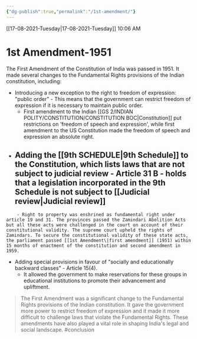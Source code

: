 ```yaml
---
{"dg-publish":true,"permalink":"/1st-amendment/"}
---
```


[[17-08-2021-Tuesday\|17-08-2021-Tuesday]]  10:06 AM
# 1st Amendment-1951
The First Amendment of the Constitution of India was passed in 1951. It made several changes to the Fundamental Rights provisions of the Indian constitution, including:
- Introducing a new exception to the right to freedom of expression: "public order" - This means that the government can restrict freedom of expression if it is necessary to maintain public order.
	- First amendment to the Indian [[GS 2/INDIAN POLITY/CONSTITUTION/CONSTITUTION BOC\|Constitution]] put restrictions on 'freedom of speech and expression', while first amendment to the US Constitution made the freedom of speech and expression an absolute right.
- Adding the [[9th SCHEDULE\|9th Schedule]] to the Constitution, which lists laws that are not subject to judicial review - Article 31 B - holds that a legislation incorporated in the 9th Schedule is not subject to [[Judicial review\|Judicial review]]
	- 
<div class="transclusion internal-embed is-loaded"><div class="markdown-embed">



		- Right to property was enshrined as fundamental right under article 19 and 31. The provinces passed the Zamindari Abolition Acts but all these acts were challenged in the court on account of their constitutional validity. The supreme court upheld the rights of Zamindars. To secure the constitutional validity of these state acts, the parliament passed [[1st Amendment\|first amendment]] (1951) within 15 months of enactment of the constitution and second amendment in 1959. 

</div></div>

- Adding special provisions in favour of "socially and educationally backward classes"  - Article 15(4).
	- It allowed the government to make reservations for these groups in educational institutions to promote their advancement and upliftment.

>The First Amendment was a significant change to the Fundamental Rights provisions of the Indian constitution. It gave the government more power to restrict freedom of expression and it made it more difficult to challenge laws that violate the Fundamental Rights. These amendments have also played a vital role in shaping India's legal and social landscape. #conclusion 